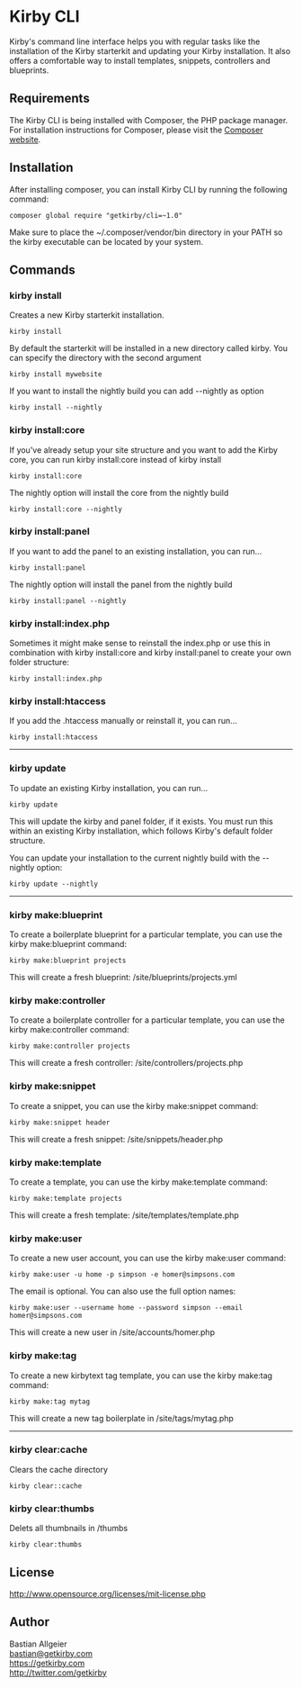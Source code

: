 # Kirby CLI

Kirby's command line interface helps you with regular tasks like the installation of the Kirby starterkit and updating your Kirby installation. It also offers a comfortable way to install templates, snippets, controllers and blueprints.

## Requirements

The Kirby CLI is being installed with Composer, the PHP package manager. For installation instructions for Composer, please visit the [Composer website](https://getcomposer.org/doc/00-intro.md#installation-linux-unix-osx).

## Installation 

After installing composer, you can install Kirby CLI by running the following command:

```
composer global require "getkirby/cli=~1.0"
```

Make sure to place the ~/.composer/vendor/bin directory in your PATH so the kirby executable can be located by your system.

## Commands

### kirby install

Creates a new Kirby starterkit installation. 

```
kirby install
```

By default the starterkit will be installed in a new directory called kirby. You can specify the directory with the second argument

```
kirby install mywebsite
```

If you want to install the nightly build you can add --nightly as option

```
kirby install --nightly
```

### kirby install:core

If you've already setup your site structure and you want to add the Kirby core, you can run kirby install:core instead of kirby install

```
kirby install:core
```

The nightly option will install the core from the nightly build

```
kirby install:core --nightly
```

### kirby install:panel

If you want to add the panel to an existing installation, you can run…

```
kirby install:panel
```

The nightly option will install the panel from the nightly build

```
kirby install:panel --nightly
```

### kirby install:index.php

Sometimes it might make sense to reinstall the index.php or use this in combination with kirby install:core and kirby install:panel to create your own folder structure:

```
kirby install:index.php
```

### kirby install:htaccess

If you add the .htaccess manually or reinstall it, you can run…

```
kirby install:htaccess
```

****

### kirby update

To update an existing Kirby installation, you can run…

```
kirby update
```

This will update the kirby and panel folder, if it exists. You must run this within an existing Kirby installation, which follows Kirby's default folder structure. 

You can update your installation to the current nightly build with the --nightly option:

```
kirby update --nightly
```

****

### kirby make:blueprint

To create a boilerplate blueprint for a particular template, you can use the kirby make:blueprint command:

```
kirby make:blueprint projects
```

This will create a fresh blueprint: /site/blueprints/projects.yml

### kirby make:controller

To create a boilerplate controller for a particular template, you can use the kirby make:controller command:

```
kirby make:controller projects
```

This will create a fresh controller: /site/controllers/projects.php

### kirby make:snippet

To create a snippet, you can use the kirby make:snippet command:

```
kirby make:snippet header
```

This will create a fresh snippet: /site/snippets/header.php

### kirby make:template

To create a template, you can use the kirby make:template command:

```
kirby make:template projects
```

This will create a fresh template: /site/templates/template.php

### kirby make:user

To create a new user account, you can use the kirby make:user command:

```
kirby make:user -u home -p simpson -e homer@simpsons.com
```

The email is optional. You can also use the full option names:

```
kirby make:user --username home --password simpson --email homer@simpsons.com
```

This will create a new user in /site/accounts/homer.php

### kirby make:tag

To create a new kirbytext tag template, you can use the kirby make:tag command:

```
kirby make:tag mytag
```

This will create a new tag boilerplate in /site/tags/mytag.php

****

### kirby clear:cache

Clears the cache directory

```
kirby clear::cache
```

### kirby clear:thumbs

Delets all thumbnails in /thumbs

```
kirby clear:thumbs
```

## License 

<http://www.opensource.org/licenses/mit-license.php>

## Author

Bastian Allgeier   
<bastian@getkirby.com>  
<https://getkirby.com>  
<http://twitter.com/getkirby>